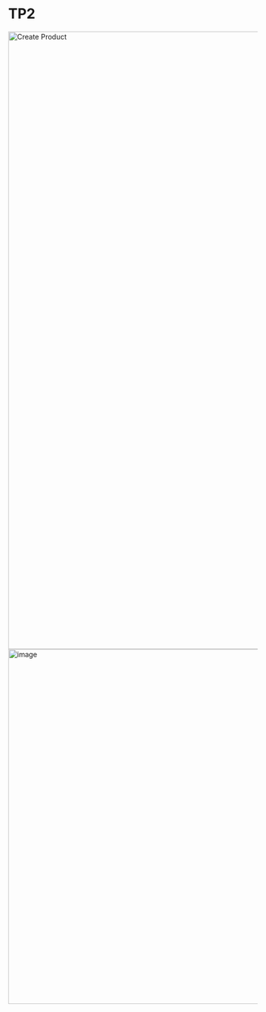 # TP2

<img width="1248" alt="Create Product" src="https://user-images.githubusercontent.com/47190894/153027532-44937aab-60fd-40cd-a5ab-035c7b586942.png">


<img width="717" alt="image" src="https://user-images.githubusercontent.com/47373969/155181785-8c8ddf52-3c8f-407e-9d6b-a208ce549f70.png">
